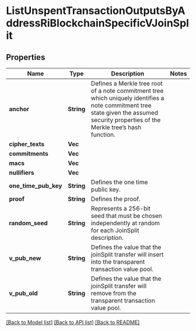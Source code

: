 # ListUnspentTransactionOutputsByAddressRiBlockchainSpecificVJoinSplit

## Properties

Name | Type | Description | Notes
------------ | ------------- | ------------- | -------------
**anchor** | **String** | Defines a Merkle tree root of a note commitment tree which uniquely identifies a note commitment tree state given the assumed security properties of the Merkle tree’s hash function. | 
**cipher_texts** | **Vec<String>** |  | 
**commitments** | **Vec<String>** |  | 
**macs** | **Vec<String>** |  | 
**nullifiers** | **Vec<String>** |  | 
**one_time_pub_key** | **String** | Defines the one time public key. | 
**proof** | **String** | Defines the proof. | 
**random_seed** | **String** | Represents a 256-bit seed that must be chosen independently at random for each JoinSplit description. | 
**v_pub_new** | **String** | Defines the value that the joinSplit transfer will insert into the transparent transaction value pool. | 
**v_pub_old** | **String** | Defines the value that the joinSplit transfer will remove from the transparent transaction value pool. | 

[[Back to Model list]](../README.md#documentation-for-models) [[Back to API list]](../README.md#documentation-for-api-endpoints) [[Back to README]](../README.md)


